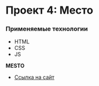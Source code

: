 # Проект 4: Место

### Применяемые технологии

* HTML
* CSS
* JS

**MESTO**

* [Ссылка на сайт](https://aleksandrmenshchikov.github.io/mesto/index.html)


